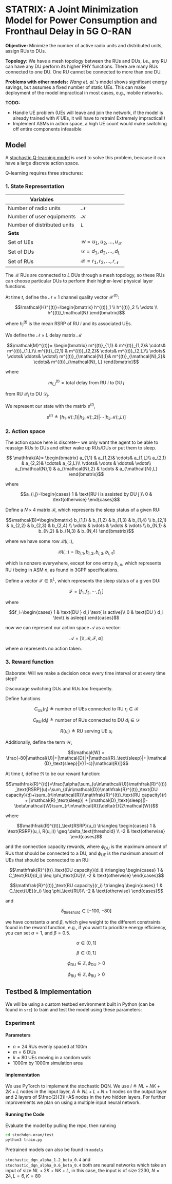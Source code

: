 # STATRIX: A Joint Minimization Model for Power Consumption and Fronthaul Delay in 5G O-RAN

**Objective:** Minimize the number of active radio units and distributed units, assign RUs to DUs.

**Topology:** We have a mesh topology between the RUs and DUs, i.e., any RU can have any DU perform its higher PHY functions. There are many RUs connected to one DU. One RU cannot be connected to more than one DU.

**Problems with other models:** *Wang et. al.*'s model shows significant energy savings, but assumes a fixed number of static UEs. This can make deployment of the model impractical in most cases, e.g., mobile networks. 

**TODO:** 
- Handle UE problem (UEs will leave and join the network, if the model is already trained with $K$ UEs, it will have to retrain! Extremely impractical!)
- Implement ASMs in action space, a high UE count would make switching off entire components infeasible

## Model
A [stochastic Q-learning model](https://arxiv.org/abs/2405.10310) is used to solve this problem, because it can have a large discrete action space.

Q-learning requires three structures:
### 1. State Representation

| Variables                    |                                                              |
| ---------------------------- | ------------------------------------------------------------ |
| Number of radio units        | $\mathcal{N}$                                                |
| Number of user equipments    | $\mathcal{K}$                                                |
| Number of distributed units  | $L$                                                          |
| **Sets**                     |                                                              |
| Set of UEs                   | $\mathcal{U}=u_1, u_2, \dots, u_{\mathcal{K}}$               |
| Set of DUs                   | $\mathcal{D} = d_1,d_2,\dots,d_{L}$                          |
| Set of RUs                   | $\mathcal{R}=r_1,r_2,\dots,r_{\mathcal{N}}$                  |

The $\mathcal{K}$ RUs are connected to $L$ DUs through a mesh topology, so these RUs can choose particular DUs to perform their higher-level physical layer functions.

At time $t$, define the $\mathcal{N}\times 1$ channel quality vector $\mathcal{H}^{(t)}$:

```math
\mathcal{H}^{(t)}=\begin{bmatrix}
h^{(t)}_1 \\
h^{(t)}_2 \\
\vdots \\
h^{(t)}_\mathcal{N}
\end{bmatrix}
```
where $h^{(t)}_{i}$ is the mean RSRP of RU $i$ and its associated UEs.

We define the $\mathcal{N} \times L$ delay matrix $\mathcal{M}$
```math
\mathcal{M}^{(t)}=
\begin{bmatrix}
m^{(t)}_{1,1} &  m^{(t)}_{1,2}&  \cdots&  m^{(t)}_{1,L}\\
m^{(t)}_{2,1} &  m^{(t)}_{2,2}&  \cdots&  m^{(t)}_{2,L}\\
 \vdots&  \vdots&  \ddots&  \vdots\\
 m^{(t)}_{\mathcal{N},1}&  m^{(t)}_{\mathcal{N},2}&  \cdots& m^{(t)}_{\mathcal{N}, L}
\end{bmatrix}
```
where 

```math
m^{(t)}_{i,j}=\text{total delay from RU } i \text{ to DU }j
```
from RU $\mathcal{R}_i$ to DU $\mathcal{D}_j$.

We represent our state with the matrix $s^{(t)}$,

```math
s^{(t)}\triangleq [h_1\mathcal{M}(:,1)|h_2\mathcal{M}(:,2)|\cdots|h_L\mathcal{M}(:,L)]
```
### 2. Action space
The action space here is discrete-- we only want the agent to be able to reassign RUs to DUs and either wake up RUs/DUs or put them to sleep.
```math
 \mathfrak{A}= 
 \begin{bmatrix} 
 a_{1,1} & a_{1,2}& \cdots& a_{1,L}\\ a_{2,1} & a_{2,2}& \cdots& a_{2,L}\\ \vdots& \vdots & \ddots& \vdots\\ a_{\mathcal{N},1} & a_{\mathcal{N},2} & \cdots & a_{\mathcal{N},L} 
 \end{bmatrix}
```
 where 
 ```math
 a_{i,j}=\begin{cases} 1 & \text{RU i is assisted by DU j }\ 0 & \text{otherwise} \end{cases}
 ```

Define a $N\times4$ matrix $\mathcal{B}$, which represents the sleep status of a given RU:

```math
\mathcal{B}=\begin{bmatrix}
b_{1,1} & b_{1,2} & b_{1,3} & b_{1,4} \\
b_{2,1} & b_{2,2} & b_{2,3} & b_{2,4} \\
\vdots  & \vdots & \vdots & \vdots \\
b_{N,1} & b_{N,2} & b_{N,3} & b_{N,4}
\end{bmatrix}
```

where we have some row $\mathcal{B}(i,:)$,

```math
\mathcal{B}(i,:)=[b_{i,1}, b_{i,2}, b_{i,3}, b_{i,4}]
```

which is nonzero everywhere, except for one entry $b_{i,n}$, which represents RU $i$ being in ASM $n$, as found in 3GPP specifications.

Define a vector $\mathcal{F} \in \mathbb{R}^{L}$, which represents the sleep status of a given DU:
```math
\mathcal{F}=[f_1,f_2,\cdots,f_L]
```

where
```math
f_i=\begin{cases}
1 & \text{DU } d_i \text{ is active}\\
0 & \text{DU } d_i \text{ is asleep}
\end{cases}
```
now we can represent our action space $\mathcal{A}$ as a vector:

```math
\mathcal{A}=[\mathfrak{A},\mathcal{B},\mathcal{F}, \emptyset]
```

where $\emptyset$ represents no action taken.

### 3. Reward function
Elaborate: Will we make a decision once every time interval or at every time step?

Discourage switching DUs and RUs too frequently.

Define functions
```math
C_\text{UE}(r_i) \triangleq \text{number of UEs connected to RU } r_i \in \mathcal{R}

```

```math
C_\text{RU}(d_i) \triangleq \text{number of RUs connected to DU } d_i \in \mathcal{D}
```

```math
R(u_i) \triangleq \text{RU serving UE }u_i
```

Additionally, define the term $\mathcal{W}$,
```math
\mathcal{W} = \frac{-80|\mathcal{U}|+|\mathcal{D}|+|\mathcal{R}_\text{sleep}|+|\mathcal{D}_\text{sleep}|}{(1-c)|\mathcal{R}|}
```


At time $t$, define $\mathfrak{R}$ to be our reward function:
```math
\mathfrak{R}^{(t)}=\frac{\alpha(\sum_{u\in\mathcal{U}}\mathfrak{R}^{(t)}_\text{RSRP}(u)+\sum_{d\in\mathcal{D}}\mathfrak{R}^{(t)}_\text{DU capacity}(d)+\sum_{r\in\mathcal{R}}\mathfrak{R}^{(t)}_\text{RU capacity}(r) + |\mathcal{R}_\text{sleep}| + |\mathcal{D}_\text{sleep}|)-\beta\mathcal{W}\sum_{r\in\mathcal{R}}\delta(r)}{2\mathcal{W}}
```
where
```math
\mathfrak{R}^{(t)}_\text{RSRP}(u_i) \triangleq \begin{cases}
1 & \text{RSRP}(u_i, R(u_i)) \geq \delta_\text{threshold}   \\
-2 & \text{otherwise}
\end{cases}
```
and the connection capacity rewards, where $\phi_\text{DU}$ is the maximum amount of RUs that should be connected to a DU, and $\phi_\text{UE}$ is the maximum amount of UEs that should be connected to an RU:
```math
\mathfrak{R}^{(t)}_\text{DU capacity}(d_i) \triangleq \begin{cases}
1 & C_\text{RU}(d_i) \leq \phi_\text{DU}\\
-2 & \text{otherwise}
\end{cases}
```
```math
\mathfrak{R}^{(t)}_\text{RU capacity}(r_i) \triangleq \begin{cases}
1 & C_\text{UE}(r_i) \leq \phi_\text{RU}\\
-2 & \text{otherwise}
\end{cases}
```
and
```math
\delta_\text{threshold} \in [-100, -80]
```
we have constants $\alpha$ and $\beta$, which give weight to the different constraints found in the reward function, e.g., if you want to prioritize energy efficiency, you can set $\alpha=1$, and $\beta=0.5$.
```math
\alpha \in (0,1]
```
```math
\beta \in (0,1]
```
```math
\phi_\text{DU} \in \mathbb{Z}, \phi_\text{DU} > 0
```
```math
\phi_\text{RU} \in \mathbb{Z}, \phi_\text{RU} > 0
```

## Testbed & Implementation
We will be using a custom testbed environment built in Python (can be found in `src`) to train and test the model using these parameters:

### Experiment
#### Parameters
- $n=24$ RUs evenly spaced at 100m
- $m=6$ DUs
- $k=80$ UEs moving in a random walk
- 1000m by 1000m simulation area

#### Implementation
We use PyTorch to implement the stochastic DQN. We use $I \triangleq NL + NK + 2K + L$ nodes in the input layer, $A \triangleq NL+L+N+1$ nodes on the output layer and 2 layers of $\frac{2}{3}I+A$ nodes in the two hidden layers. For further improvements we plan on using a multiple input neural network.

#### Running the Code
Evaluate the model by pulling the repo, then running

```bash
cd stochdqn-oran/test
python3 train.py
```

Pretrained models can also be found in `models`

`stochastic_dqn_alpha_1.2_beta_0.4` and `stochastic_dqn_alpha_0.6_beta_0.4` both are neural networks which take an input of size $NL+2K+NK+L$, in this case, the input is of size 2230, $N=24,L=6,K=80$ 
